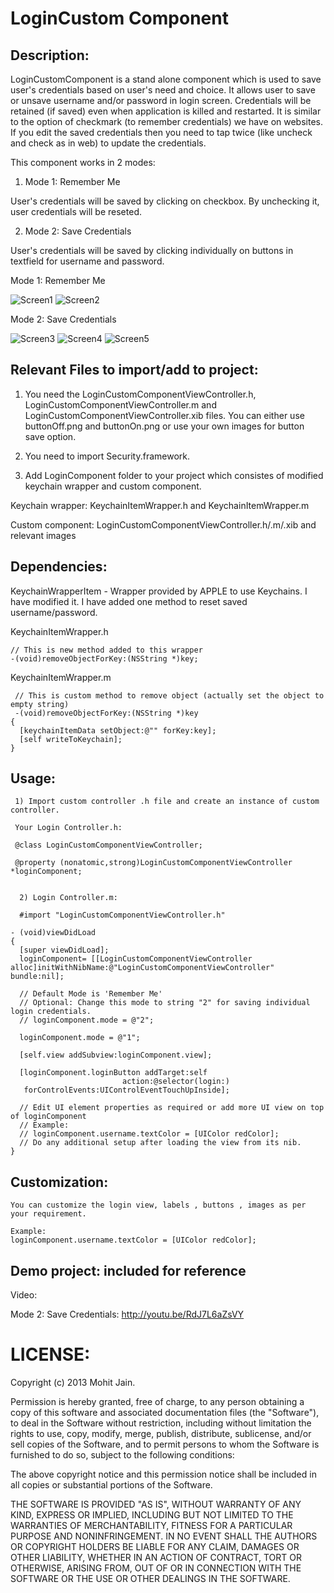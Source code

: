 LoginCustom Component
================

Description:
------------

LoginCustomComponent is a stand alone component which is used to save user's credentials based on user's need and choice. 
It allows user to save or unsave username and/or password in login screen. Credentials will be retained (if saved) even when application is 
killed and restarted. It is similar to the option of checkmark (to remember credentials) we have on websites. If you edit the saved credentials then you need to tap twice (like uncheck and check as in web) to update the credentials.  

This component works in 2 modes:

1) Mode 1: Remember Me

User's credentials will be saved by clicking on checkbox. By unchecking it, user credentials will be reseted. 

2) Mode 2: Save Credentials 

User's credentials will be saved by clicking individually on buttons in textfield for username and password.

Mode 1: Remember Me


![Screen1](./demo-screenshots/RememberMe1.png "Custom Login Screen - Mode 1: Remember Me")
![Screen2](./demo-screenshots/RememberMe2.png " After entering credentials and tapping on remember me checkbox for credentials. Screen will retain credentials even when app is killed, restarted and/or viewed again")



Mode 2: Save Credentials

![Screen3](./demo-screenshots/Screen3.png "Custom Login Screen - Mode 2: Save Credentials")
![Screen4](./demo-screenshots/Screen4.png "After entering credentials")
![Screen5](./demo-screenshots/Screen5.png "After tapping on save button for credentials. Screen will retain credentials even when app is killed, restarted and/or viewed again")


Relevant Files to import/add to project:
------------

1) You need the LoginCustomComponentViewController.h, LoginCustomComponentViewController.m and LoginCustomComponentViewController.xib
files. You can either use buttonOff.png and buttonOn.png or use your own images for button save option.

2) You need to import Security.framework.

3) Add LoginComponent folder to your project which consistes of modified keychain wrapper and custom component. 

  Keychain wrapper: KeychainItemWrapper.h and KeychainItemWrapper.m

  Custom component: LoginCustomComponentViewController.h/.m/.xib and relevant images 

Dependencies:
-------------

KeychainWrapperItem - Wrapper provided by APPLE to use Keychains. I have modified it. I have added one method to reset saved username/password. 


KeychainItemWrapper.h

    // This is new method added to this wrapper
    -(void)removeObjectForKey:(NSString *)key;
    
KeychainItemWrapper.m 

     // This is custom method to remove object (actually set the object to empty string)
     -(void)removeObjectForKey:(NSString *)key
    {
      [keychainItemData setObject:@"" forKey:key];
      [self writeToKeychain];
    }

Usage:
------------

     1) Import custom controller .h file and create an instance of custom controller.

     Your Login Controller.h:

     @class LoginCustomComponentViewController;
     
     @property (nonatomic,strong)LoginCustomComponentViewController *loginComponent;


      2) Login Controller.m:

      #import "LoginCustomComponentViewController.h"

    - (void)viewDidLoad
    {
      [super viewDidLoad];
      loginComponent= [[LoginCustomComponentViewController alloc]initWithNibName:@"LoginCustomComponentViewController" bundle:nil];
    
      // Default Mode is 'Remember Me'
      // Optional: Change this mode to string "2" for saving individual login credentials.
      // loginComponent.mode = @"2";
   
      loginComponent.mode = @"1";
    
      [self.view addSubview:loginComponent.view];
    
      [loginComponent.loginButton addTarget:self
                             action:@selector(login:)
       forControlEvents:UIControlEventTouchUpInside];
    
      // Edit UI element properties as required or add more UI view on top of loginComponent
      // Example:
      // loginComponent.username.textColor = [UIColor redColor];
      // Do any additional setup after loading the view from its nib.
    }


Customization:
------------

    You can customize the login view, labels , buttons , images as per your requirement. 

    Example:
    loginComponent.username.textColor = [UIColor redColor];

Demo project: included for reference
------------

Video:


Mode 2: Save Credentials: http://youtu.be/RdJ7L6aZsVY

LICENSE: 
================

Copyright (c) 2013 Mohit Jain.

Permission is hereby granted, free of charge, to any person obtaining a copy
of this software and associated documentation files (the "Software"), to deal
in the Software without restriction, including without limitation the rights
to use, copy, modify, merge, publish, distribute, sublicense, and/or sell
copies of the Software, and to permit persons to whom the Software is
furnished to do so, subject to the following conditions:

The above copyright notice and this permission notice shall be included in
all copies or substantial portions of the Software.

THE SOFTWARE IS PROVIDED "AS IS", WITHOUT WARRANTY OF ANY KIND, EXPRESS OR
IMPLIED, INCLUDING BUT NOT LIMITED TO THE WARRANTIES OF MERCHANTABILITY,
FITNESS FOR A PARTICULAR PURPOSE AND NONINFRINGEMENT. IN NO EVENT SHALL THE
AUTHORS OR COPYRIGHT HOLDERS BE LIABLE FOR ANY CLAIM, DAMAGES OR OTHER
LIABILITY, WHETHER IN AN ACTION OF CONTRACT, TORT OR OTHERWISE, ARISING FROM,
OUT OF OR IN CONNECTION WITH THE SOFTWARE OR THE USE OR OTHER DEALINGS IN
THE SOFTWARE.



